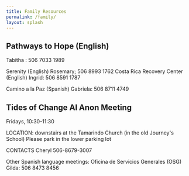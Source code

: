 ```yaml
---
title: Family Resources
permalink: /family/
layout: splash 
---
```



## Pathways to Hope (English)
Tabitha :   506 7033 1989

Serenity (English)
Rosemary;  506 8993 1762
Costa Rica Recovery Center (English)
Ingrid:  506 8591 1787

Camino a la Paz (Spanish)
Gabriela:  506 8711 4749
​
## Tides of Change Al Anon Meeting

Fridays, 10:30-11:30

LOCATION: downstairs at the Tamarindo Church (in the old Journey's School) Please park in the lower parking lot

CONTACTS Cheryl 506-8679-3007  

Other Spanish language meetings: 
Oficina de Servicios Generales (OSG)
Gilda:   506 8473 8456